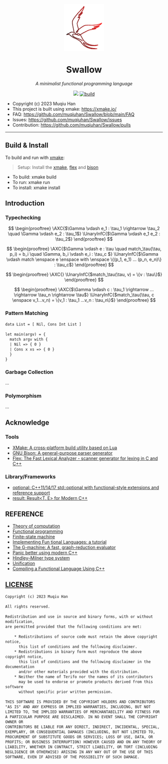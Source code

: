 <div align="center">

<img src="./resources/logo.png" height="150px">

# Swallow

*A minimalist functional programming language*

![](https://img.shields.io/badge/C++20-123456)
[![build](https://github.com/X-FRI/swallow/actions/workflows/build.yaml/badge.svg)](https://github.com/X-FRI/swallow/actions/workflows/build.yaml)

</div>

- Copyright (c) 2023 Muqiu Han
- This project is built using xmake: https://xmake.io/
- FAQ: https://github.com/muqiuhan/Swallow/blob/main/FAQ
- Issues: https://github.com/muqiuhan/Swallow/issues
- Contribution: https://github.com/muqiuhan/Swallow/pulls

---

## Build & Install

To build and run with [xmake](xmake.io):
> Setup: Install the [xmake](xmake.io), [flex]() and [bison]()
  
- To build:   xmake build
- To run:     xmake run
- To install: xmake install

## Introduction

### Typechecking
$$
\begin{prooftree}
\AXC{$\Gamma \vdash e_1 : \tau_1 \rightarrow \tau_2 \quad \Gamma \vdash e_2 : \tau_1$}
\UnaryInfC{$\Gamma \vdash e_1 e_2 : \tau_2$}
\end{prooftree}
$$

$$
\begin{prooftree}
\AXC{$\Gamma \vdash e : \tau \quad match_\tau(\tau, p_i) = b_i \quad \Gamma, b_i \vdash e_i : \tau_c $}
\UnaryInfC{$\Gamma \vdash match \enspace e \enspace with \enspace \{(p_1, e_1) ... (p_n, e_n)\} : \tau_c$}
\end{prooftree}
$$

$$
\begin{prooftree}
\AXC{}
\UnaryInfC{$match_\tau(\tau, v) = \{v : \tau\}$}
\end{prooftree}
$$

$$
\begin{prooftree}
\AXC{$\Gamma \vdash c : \tau_1 \rightarrow ... \rightarrow \tau_n \rightarrow \tau$}
\UnaryInfC{$match_\tau(\tau, c \enspace v_1...v_n) = \{v_1 : \tau_1 ...v_n : \tau_n\}$}
\end{prooftree}
$$

### Pattern Matching
```rescript
data List = [ Nil, Cons Int List ]

let main(argv) = {
  match argv with {
  | Nil => { 0 }
  | Cons x xs => { 0 }
  }
}
```

### Garbage Collection
...

### Polymorphism
...

## Acknowledge

### Tools
- [XMake: A cross-platform build utility based on Lua](https://xmake.io/#/)
- [GNU Bison: A general-purpose parser generator](https://github.com/akimd/bison)
- [Flex:  The Fast Lexical Analyzer - scanner generator for lexing in C and C++](https://github.com/westes/flex)


### Library/Frameworks
- [optional: C++11/14/17 std::optional with functional-style extensions and reference support](https://github.com/TartanLlama/optional)
- [result: Result<T, E> for Modern C++](https://github.com/p-ranav/result)

## REFERENCE
- [Theory of computation](https://en.wikipedia.org/wiki/Theory_of_computation)
- [Functional programming](https://en.wikipedia.org/wiki/Functional_programming)
- [Finite-state machine](https://en.wikipedia.org/wiki/Finite-state_machine)
- [Implementing Fun tional Languages: a tutorial](https://www.microsoft.com/en-us/research/wp-content/uploads/1992/01/student.pdf)
- [The G-machine: A fast, graph-reduction evaluator](https://link.springer.com/chapter/10.1007/3-540-15975-4_50)
- [Panic better using modern C++](https://buildingblock.ai/panic)
- [Hindley–Milner type system](https://en.wikipedia.org/wiki/Hindley%E2%80%93Milner_type_system)
- [Unification](https://en.wikipedia.org/wiki/Unification_(computer_science))
- [Compiling a Functional Language Using C++](https://danilafe.com/blog/00_compiler_intro/)

## [LICENSE](./LICENSE)
```
Copyright (c) 2023 Muqiu Han

All rights reserved.

Redistribution and use in source and binary forms, with or without modification,
are permitted provided that the following conditions are met:

    * Redistributions of source code must retain the above copyright notice,
      this list of conditions and the following disclaimer.
    * Redistributions in binary form must reproduce the above copyright notice,
      this list of conditions and the following disclaimer in the documentation
      and/or other materials provided with the distribution.
    * Neither the name of Terifo nor the names of its contributors
      may be used to endorse or promote products derived from this software
      without specific prior written permission.

THIS SOFTWARE IS PROVIDED BY THE COPYRIGHT HOLDERS AND CONTRIBUTORS
"AS IS" AND ANY EXPRESS OR IMPLIED WARRANTIES, INCLUDING, BUT NOT
LIMITED TO, THE IMPLIED WARRANTIES OF MERCHANTABILITY AND FITNESS FOR
A PARTICULAR PURPOSE ARE DISCLAIMED. IN NO EVENT SHALL THE COPYRIGHT OWNER OR
CONTRIBUTORS BE LIABLE FOR ANY DIRECT, INDIRECT, INCIDENTAL, SPECIAL,
EXEMPLARY, OR CONSEQUENTIAL DAMAGES (INCLUDING, BUT NOT LIMITED TO,
PROCUREMENT OF SUBSTITUTE GOODS OR SERVICES; LOSS OF USE, DATA, OR
PROFITS; OR BUSINESS INTERRUPTION) HOWEVER CAUSED AND ON ANY THEORY OF
LIABILITY, WHETHER IN CONTRACT, STRICT LIABILITY, OR TORT (INCLUDING
NEGLIGENCE OR OTHERWISE) ARISING IN ANY WAY OUT OF THE USE OF THIS
SOFTWARE, EVEN IF ADVISED OF THE POSSIBILITY OF SUCH DAMAGE.
```